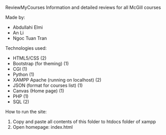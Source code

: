 ReviewMyCourses
Information and detailed reviews for all McGill courses

Made by:
* Abdullahi Elmi
* An Li
* Ngoc Tuan Tran

Technologies used:
* HTML5/CSS (2)
* Bootstrap (for theming) (1)
* CGI (1)
* Python (1)
* XAMPP Apache (running on localhost) (2)
* JSON (format for courses list) (1)
* Canvas (Home page) (1)
* PHP (1)
* SQL (2)

How to run the site:
1. Copy and paste all contents of this folder to htdocs folder of xampp
2. Open homepage: index.html